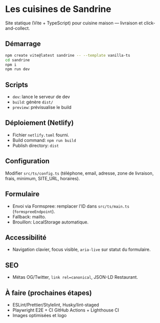 # Les cuisines de Sandrine

Site statique (Vite + TypeScript) pour cuisine maison — livraison et click-and-collect.

## Démarrage

```bash
npm create vite@latest sandrine -- --template vanilla-ts
cd sandrine
npm i
npm run dev
```

## Scripts
- `dev`: lance le serveur de dev
- `build`: génère `dist/`
- `preview`: prévisualise le build

## Déploiement (Netlify)
- Fichier `netlify.toml` fourni.
- Build command: `npm run build`
- Publish directory: `dist`

## Configuration
Modifier `src/ts/config.ts` (téléphone, email, adresse, zone de livraison, frais, minimum, SITE_URL, horaires).

## Formulaire
- Envoi via Formspree: remplacer l'ID dans `src/ts/main.ts` (`formspreeEndpoint`).
- Fallback: mailto.
- Brouillon: LocalStorage automatique.

## Accessibilité
- Navigation clavier, focus visible, `aria-live` sur statut du formulaire.

## SEO
- Métas OG/Twitter, `link rel=canonical`, JSON-LD Restaurant.

## À faire (prochaines étapes)
- ESLint/Prettier/Stylelint, Husky/lint-staged
- Playwright E2E + CI GitHub Actions + Lighthouse CI
- Images optimisées et logo
